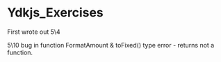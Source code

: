 # Ydkjs_Exercises


First wrote out 5\4

5\10 bug in function FormatAmount & toFixed() type error - returns not a function.

